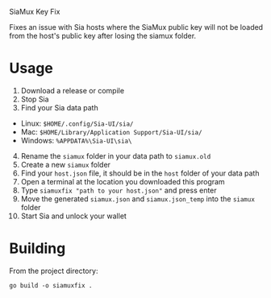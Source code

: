 SiaMux Key Fix

Fixes an issue with Sia hosts where the SiaMux public key will not be loaded from the host's public key after losing the siamux folder.

# Usage

1. Download a release or compile
2. Stop Sia
3. Find your Sia data path

+ Linux: `$HOME/.config/Sia-UI/sia/`
+ Mac: `$HOME/Library/Application Support/Sia-UI/sia/`
+ Windows: `%APPDATA%\Sia-UI\sia\`

4. Rename the `siamux` folder in your data path to `siamux.old`
5. Create a new `siamux` folder
6. Find your `host.json` file, it should be in the `host` folder of your data path
7. Open a terminal at the location you downloaded this program 
8. Type `siamuxfix "path to your host.json"` and press enter
9. Move the generated `siamux.json` and `siamux.json_temp` into the `siamux` folder
10. Start Sia and unlock your wallet

# Building

From the project directory:
```
go build -o siamuxfix .
```